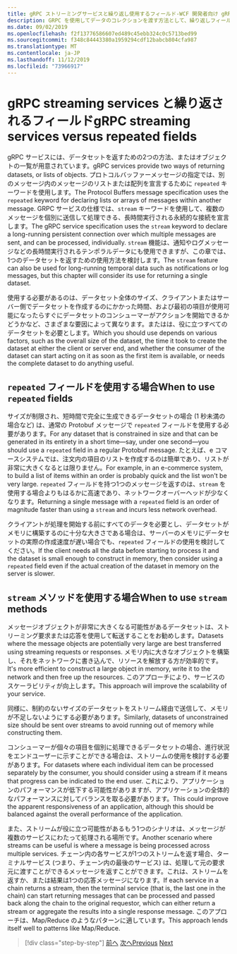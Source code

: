 ```yaml
---
title: gRPC ストリーミングサービスと繰り返し使用するフィールド-WCF 開発者向け gRPC
description: GRPC を使用してデータのコレクションを渡す方法として、繰り返しフィールドとストリーミングサービスを比較します。
ms.date: 09/02/2019
ms.openlocfilehash: f2f13776586607ed489c45ebb324c0c5713bed99
ms.sourcegitcommit: f348c84443380a1959294cdf12babcb804cfa987
ms.translationtype: MT
ms.contentlocale: ja-JP
ms.lasthandoff: 11/12/2019
ms.locfileid: "73966917"
---
```

# <a name="grpc-streaming-services-versus-repeated-fields"></a><span data-ttu-id="2fd38-103">gRPC streaming services と繰り返されるフィールド</span><span class="sxs-lookup"><span data-stu-id="2fd38-103">gRPC streaming services versus repeated fields</span></span>

<span data-ttu-id="2fd38-104">gRPC サービスには、データセットを返すための2つの方法、またはオブジェクトの一覧が用意されています。</span><span class="sxs-lookup"><span data-stu-id="2fd38-104">gRPC services provide two ways of returning datasets, or lists of objects.</span></span> <span data-ttu-id="2fd38-105">プロトコルバッファーメッセージの指定では、別のメッセージ内のメッセージのリストまたは配列を宣言するために `repeated` キーワードを使用します。</span><span class="sxs-lookup"><span data-stu-id="2fd38-105">The Protocol Buffers message specification uses the `repeated` keyword for declaring lists or arrays of messages within another message.</span></span> <span data-ttu-id="2fd38-106">GRPC サービスの仕様では、`stream` キーワードを使用して、複数のメッセージを個別に送信して処理できる、長時間実行される永続的な接続を宣言します。</span><span class="sxs-lookup"><span data-stu-id="2fd38-106">The gRPC service specification uses the `stream` keyword to declare a long-running persistent connection over which multiple messages are sent, and can be processed, individually.</span></span> <span data-ttu-id="2fd38-107">`stream` 機能は、通知やログメッセージなどの長時間実行されるテンポラルデータにも使用できますが、この章では、1つのデータセットを返すための使用方法を検討します。</span><span class="sxs-lookup"><span data-stu-id="2fd38-107">The `stream` feature can also be used for long-running temporal data such as notifications or log messages, but this chapter will consider its use for returning a single dataset.</span></span>

<span data-ttu-id="2fd38-108">使用する必要があるのは、データセット全体のサイズ、クライアントまたはサーバー側でデータセットを作成するのにかかった時間、および最初の項目が使用可能になったらすぐにデータセットのコンシューマーがアクションを開始できるかどうかなど、さまざまな要因によって異なります。またはは、役に立つすべてのデータセットを必要とします。</span><span class="sxs-lookup"><span data-stu-id="2fd38-108">Which you should use depends on various factors, such as the overall size of the dataset, the time it took to create the dataset at either the client or server end, and whether the consumer of the dataset can start acting on it as soon as the first item is available, or needs the complete dataset to do anything useful.</span></span>

## <a name="when-to-use-repeated-fields"></a><span data-ttu-id="2fd38-109">`repeated` フィールドを使用する場合</span><span class="sxs-lookup"><span data-stu-id="2fd38-109">When to use `repeated` fields</span></span>

<span data-ttu-id="2fd38-110">サイズが制限され、短時間で完全に生成できるデータセットの場合 (1 秒未満の場合など) は、通常の Protobuf メッセージで `repeated` フィールドを使用する必要があります。</span><span class="sxs-lookup"><span data-stu-id="2fd38-110">For any dataset that is constrained in size and that can be generated in its entirety in a short time—say, under one second—you should use a `repeated` field in a regular Protobuf message.</span></span> <span data-ttu-id="2fd38-111">たとえば、e コマースシステムでは、注文内の項目のリストを作成するのは簡単であり、リストが非常に大きくなるとは限りません。</span><span class="sxs-lookup"><span data-stu-id="2fd38-111">For example, in an e-commerce system, to build a list of items within an order is probably quick and the list won't be very large.</span></span> <span data-ttu-id="2fd38-112">`repeated` フィールドを持つ1つのメッセージを返すのは、`stream` を使用する場合よりもはるかに高速であり、ネットワークオーバーヘッドが少なくなります。</span><span class="sxs-lookup"><span data-stu-id="2fd38-112">Returning a single message with a `repeated` field is an order of magnitude faster than using a `stream` and incurs less network overhead.</span></span>

<span data-ttu-id="2fd38-113">クライアントが処理を開始する前にすべてのデータを必要とし、データセットがメモリに構築するのに十分な大きさである場合は、サーバーのメモリにデータセットの実際の作成速度が遅い場合でも、`repeated` フィールドの使用を検討してください。</span><span class="sxs-lookup"><span data-stu-id="2fd38-113">If the client needs all the data before starting to process it and the dataset is small enough to construct in memory, then consider using a `repeated` field even if the actual creation of the dataset in memory on the server is slower.</span></span>

## <a name="when-to-use-stream-methods"></a><span data-ttu-id="2fd38-114">`stream` メソッドを使用する場合</span><span class="sxs-lookup"><span data-stu-id="2fd38-114">When to use `stream` methods</span></span>

<span data-ttu-id="2fd38-115">メッセージオブジェクトが非常に大きくなる可能性があるデータセットは、ストリーミング要求または応答を使用して転送することをお勧めします。</span><span class="sxs-lookup"><span data-stu-id="2fd38-115">Datasets where the message objects are potentially very large are best transferred using streaming requests or responses.</span></span> <span data-ttu-id="2fd38-116">メモリ内に大きなオブジェクトを構築し、それをネットワークに書き込んで、リソースを解放する方が効率的です。</span><span class="sxs-lookup"><span data-stu-id="2fd38-116">It's more efficient to construct a large object in memory, write it to the network and then free up the resources.</span></span> <span data-ttu-id="2fd38-117">このアプローチにより、サービスのスケーラビリティが向上します。</span><span class="sxs-lookup"><span data-stu-id="2fd38-117">This approach will improve the scalability of your service.</span></span>

<span data-ttu-id="2fd38-118">同様に、制約のないサイズのデータセットをストリーム経由で送信して、メモリが不足しないようにする必要があります。</span><span class="sxs-lookup"><span data-stu-id="2fd38-118">Similarly, datasets of unconstrained size should be sent over streams to avoid running out of memory while constructing them.</span></span>

<span data-ttu-id="2fd38-119">コンシューマーが個々の項目を個別に処理できるデータセットの場合、進行状況をエンドユーザーに示すことができる場合は、ストリームの使用を検討する必要があります。</span><span class="sxs-lookup"><span data-stu-id="2fd38-119">For datasets where each individual item can be processed separately by the consumer, you should consider using a stream if it means that progress can be indicated to the end user.</span></span> <span data-ttu-id="2fd38-120">これにより、アプリケーションのパフォーマンスが低下する可能性がありますが、アプリケーションの全体的なパフォーマンスに対してバランスを取る必要があります。</span><span class="sxs-lookup"><span data-stu-id="2fd38-120">This could improve the apparent responsiveness of an application, although this should be balanced against the overall performance of the application.</span></span>

<span data-ttu-id="2fd38-121">また、ストリームが役に立つ可能性があるもう1つのシナリオは、メッセージが複数のサービスにわたって処理される場所です。</span><span class="sxs-lookup"><span data-stu-id="2fd38-121">Another scenario where streams can be useful is where a message is being processed across multiple services.</span></span> <span data-ttu-id="2fd38-122">チェーン内の各サービスが1つのストリームを返す場合、ターミナルサービス (つまり、チェーン内の最後のサービス) は、処理して元の要求元に渡すことができるメッセージを返すことができます。これは、ストリームを返すか、または結果は1つの応答メッセージになります。</span><span class="sxs-lookup"><span data-stu-id="2fd38-122">If each service in a chain returns a stream, then the terminal service (that is, the last one in the chain) can start returning messages that can be processed and passed back along the chain to the original requestor, which can either return a stream or aggregate the results into a single response message.</span></span> <span data-ttu-id="2fd38-123">このアプローチは、Map/Reduce のようなパターンに適しています。</span><span class="sxs-lookup"><span data-stu-id="2fd38-123">This approach lends itself well to patterns like Map/Reduce.</span></span>

>[!div class="step-by-step"]
><span data-ttu-id="2fd38-124">[前へ](migrate-duplex-services.md)
>[次へ](client-libraries.md)</span><span class="sxs-lookup"><span data-stu-id="2fd38-124">[Previous](migrate-duplex-services.md)
[Next](client-libraries.md)</span></span>
